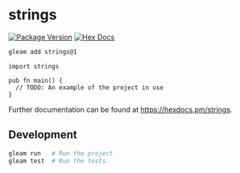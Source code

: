 # strings

[![Package Version](https://img.shields.io/hexpm/v/strings)](https://hex.pm/packages/strings)
[![Hex Docs](https://img.shields.io/badge/hex-docs-ffaff3)](https://hexdocs.pm/strings/)

```sh
gleam add strings@1
```
```gleam
import strings

pub fn main() {
  // TODO: An example of the project in use
}
```

Further documentation can be found at <https://hexdocs.pm/strings>.

## Development

```sh
gleam run   # Run the project
gleam test  # Run the tests
```
